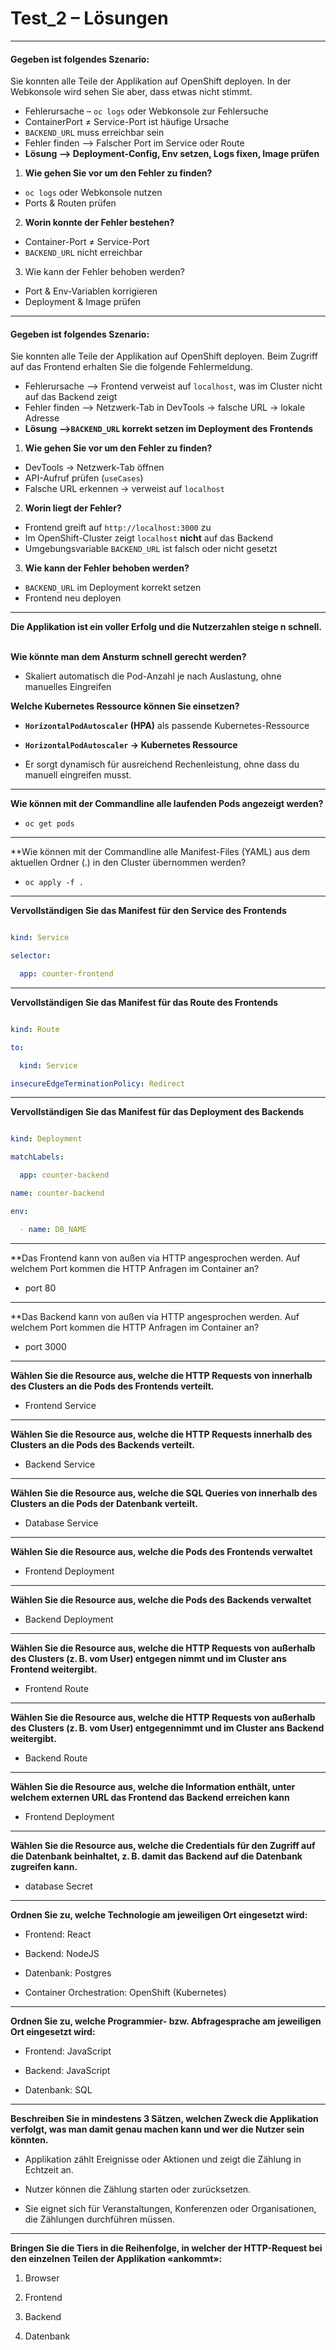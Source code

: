 # Test_2 – Lösungen
---
 
#### **Gegeben ist folgendes Szenario:**  

Sie konnten alle Teile der Applikation auf OpenShift deployen. In der Webkonsole wird sehen Sie aber, dass etwas nicht stimmt.
  
- Fehlerursache – `oc logs` oder Webkonsole zur Fehlersuche  
- ContainerPort ≠ Service-Port ist häufige Ursache  
- `BACKEND_URL` muss erreichbar sein  
- Fehler finden –> Falscher Port im Service oder Route  
- **Lösung –> Deployment-Config, Env setzen, Logs fixen, Image prüfen**


1. **Wie gehen Sie vor um den Fehler zu finden?**

- `oc logs` oder Webkonsole nutzen
- Ports & Routen prüfen

2. **Worin konnte der Fehler bestehen?**

- Container-Port ≠ Service-Port
- `BACKEND_URL` nicht erreichbar

3. Wie kann der Fehler behoben werden?

- Port & Env-Variablen korrigieren
- Deployment & Image prüfen

---


#### **Gegeben ist folgendes Szenario:**  

Sie konnten alle Teile der Applikation auf OpenShift deployen. Beim Zugriff auf das Frontend erhalten Sie die folgende Fehlermeldung.

  

- Fehlerursache –> Frontend verweist auf `localhost`, was im Cluster nicht auf das Backend zeigt 
- Fehler finden –> Netzwerk-Tab in DevTools → falsche URL → lokale Adresse  
- **Lösung –>`BACKEND_URL` korrekt setzen im Deployment des Frontends**


1. **Wie gehen Sie vor um den Fehler zu finden?**

- DevTools → Netzwerk-Tab öffnen
- API-Aufruf prüfen (`useCases`)
- Falsche URL erkennen → verweist auf `localhost`

2. **Worin liegt der Fehler?**

- Frontend greift auf `http://localhost:3000` zu
- Im OpenShift-Cluster zeigt `localhost` **nicht** auf das Backend
- Umgebungsvariable `BACKEND_URL` ist falsch oder nicht gesetzt

3. **Wie kann der Fehler behoben werden?**

- `BACKEND_URL` im Deployment korrekt setzen
- Frontend neu deployen
  

---


**Die Applikation ist ein voller Erfolg und die Nutzerzahlen steige n schnell.**  

**Wie könnte man dem Ansturm schnell gerecht werden?** 

- Skaliert automatisch die Pod-Anzahl je nach Auslastung, ohne manuelles Eingreifen

**Welche Kubernetes Ressource können Sie einsetzen?**

- **`HorizontalPodAutoscaler` (HPA)** als passende Kubernetes-Ressource

  
- **`HorizontalPodAutoscaler` → Kubernetes Ressource**  
- Er sorgt dynamisch für ausreichend Rechenleistung, ohne dass du manuell eingreifen musst.

  

---


**Wie können mit der Commandline alle laufenden Pods angezeigt werden?**

  
- `oc get pods`


---


**Wie können mit der Commandline alle Manifest-Files (YAML) aus dem aktuellen Ordner (.) in den Cluster übernommen werden?

  

- `oc apply -f .`


---


**Vervollständigen Sie das Manifest für den Service des Frontends**

  

```yaml

kind: Service

selector:

  app: counter-frontend

```

  

---


**Vervollständigen Sie das Manifest für das Route des Frontends**

  

```yaml

kind: Route

to:

  kind: Service

insecureEdgeTerminationPolicy: Redirect

```

  

---

  
**Vervollständigen Sie das Manifest für das Deployment des Backends**

  

```yaml

kind: Deployment

matchLabels:

  app: counter-backend

name: counter-backend

env:

  - name: DB_NAME

```

  

---

**Das Frontend kann von außen via HTTP angesprochen werden. Auf welchem Port kommen die HTTP Anfragen im Container an?

  

- port 80

  

---

**Das Backend kann von außen via HTTP angesprochen werden. Auf welchem Port kommen die HTTP Anfragen im Container an?

  

- port 3000

  

---

**Wählen Sie die Resource aus, welche die HTTP Requests von innerhalb des Clusters an die Pods des Frontends verteilt.**

  

- Frontend Service

  

---

**Wählen Sie die Resource aus, welche die HTTP Requests innerhalb des Clusters an die Pods des Backends verteilt.**

  

- Backend Service

  

---

**Wählen Sie die Resource aus, welche die SQL Queries von innerhalb des Clusters an die Pods der Datenbank verteilt.**

  

- Database Service

  

---


**Wählen Sie die Resource aus, welche die Pods des Frontends verwaltet**

  

- Frontend Deployment

  

---


**Wählen Sie die Resource aus, welche die Pods des Backends verwaltet**

  

- Backend Deployment

  

---
 

**Wählen Sie die Resource aus, welche die HTTP Requests von außerhalb des Clusters (z. B. vom User) entgegen nimmt und im Cluster ans Frontend weitergibt.**

  

- Frontend Route

  

---


**Wählen Sie die Resource aus, welche die HTTP Requests von außerhalb des Clusters (z. B. vom User) entgegennimmt und im Cluster ans Backend weitergibt.**

  

- Backend Route

  

---


**Wählen Sie die Resource aus, welche die Information enthält, unter welchem externen URL das Frontend das Backend erreichen kann**

  

- Frontend Deployment

  

---


**Wählen Sie die Resource aus, welche die Credentials für den Zugriff auf die Datenbank beinhaltet, z. B. damit das Backend auf die Datenbank zugreifen kann.**

  

- database Secret

  

---


**Ordnen Sie zu, welche Technologie am jeweiligen Ort eingesetzt wird:**

  

- Frontend: React  

- Backend: NodeJS  

- Datenbank: Postgres  

- Container Orchestration: OpenShift (Kubernetes)

  

---


**Ordnen Sie zu, welche Programmier- bzw. Abfragesprache am jeweiligen Ort eingesetzt wird:**

  
- Frontend: JavaScript  

- Backend: JavaScript  

- Datenbank: SQL

  

---


**Beschreiben Sie in mindestens 3 Sätzen, welchen Zweck die Applikation verfolgt, was man damit genau machen kann und wer die Nutzer sein könnten.**


- Applikation zählt Ereignisse oder Aktionen und zeigt die Zählung in Echtzeit an.  

- Nutzer können die Zählung starten oder zurücksetzen.  

- Sie eignet sich für Veranstaltungen, Konferenzen oder Organisationen, die Zählungen durchführen müssen.

  

---

**Bringen Sie die Tiers in die Reihenfolge, in welcher der HTTP-Request bei den einzelnen Teilen der Applikation «ankommt»:**

  

1. Browser  

2. Frontend  

3. Backend  

4. Datenbank